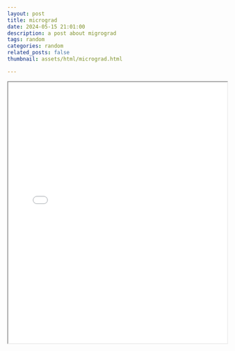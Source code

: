 ```yaml
---
layout: post
title: micrograd
date: 2024-05-15 21:01:00
description: a post about migrograd
tags: random
categories: random
related_posts: false
thumbnail: assets/html/micrograd.html

---
```


<iframe src="{{ site.baseurl }}/assets/html/micrograd.html" width="100%" height="600px"></iframe>
